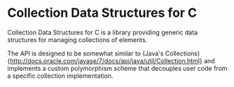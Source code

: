 Collection Data Structures for C
================================

Collection Data Structures for C is a library providing generic data
structures for managing collections of elements.

The API is designed to be somewhat similar to (Java's
Collections){http://docs.oracle.com/javase/7/docs/api/java/util/Collection.html}
and implements a custom polymorphism scheme that decouples user code
from a specific collection implementation.
